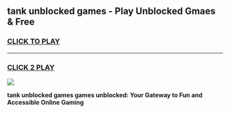 
## tank unblocked games - Play Unblocked Gmaes & Free
<h3>
<a href="https://news.freeplayer.one?title=tank_unblocked_games&ref=23F">CLICK TO PLAY</a></h3>
<hr>

<h3>
<a href="https://news.freeplayer.one?title=tank_unblocked_games&ref=23F">CLICK 2 PLAY</a>
  
</h3>

<a href="https://news.freeplayer.one?title=tank_unblocked_games&ref=23F/"><img src="https://clearcache.store/games.png"></a>


**tank unblocked games games unblocked: Your Gateway to Fun and Accessible Online Gaming**
